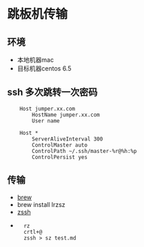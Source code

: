 # 跳板机传输

## 环境
* 本地机器mac
* 目标机器centos 6.5

## ssh 多次跳转一次密码
        Host jumper.xx.com
            HostName jumper.xx.com
            User name

        Host *
            ServerAliveInterval 300
            ControlMaster auto
            ControlPath ~/.ssh/master-%r@%h:%p
            ControlPersist yes

## 传输
* [brew](https://brew.sh/)
* brew install lrzsz
* [zssh](http://zssh.sourceforge.net/)
*       rz
        crtl+@
        zssh > sz test.md
